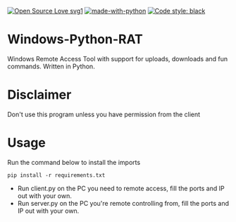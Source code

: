 [![Open Source Love svg1](https://badges.frapsoft.com/os/v1/open-source.svg?v=103)](https://github.com/ellerbrock/open-source-badges/)
[![made-with-python](https://img.shields.io/badge/Made%20with-Python-1f425f.svg)](https://www.python.org/)
[![Code style: black](https://img.shields.io/badge/code%20style-black-000000.svg)](https://github.com/psf/black)
# Windows-Python-RAT
Windows Remote Access Tool with support for uploads, downloads and fun commands. Written in Python.

# Disclaimer
Don't use this program unless you have permission from the client

# Usage

Run the command below to install the imports
```
pip install -r requirements.txt
```

- Run client.py on the PC you need to remote access, fill the ports and IP out with your own.
- Run server.py on the PC you're remote controlling from, fill the ports and IP out with your own.
